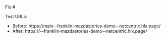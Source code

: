 Fix #<gh-issue-id>

Test URLs:
- Before: https://main--franklin-mazdastories-demo--netcentric.hlx.page/
- After: https://<branch>--franklin-mazdastories-demo--netcentric.hlx.page/
